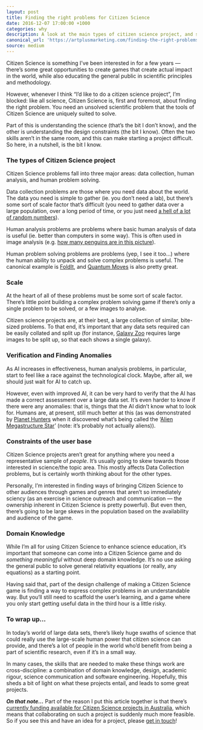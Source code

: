 ```yaml
---
layout: post
title: Finding the right problems for Citizen Science
date: 2016-12-07 17:00:00 +1000
categories: why
description: A look at the main types of citizen science project, and some steps you can take to identify good problems for a citizen science project.
canonical_url: 'https://artplusmarketing.com/finding-the-right-problems-for-citizen-science-24e454669b0'
source: medium
---
```


Citizen Science is something I’ve been interested in for a few years — there’s some great opportunities to create games that create actual impact in the world, while also educating the general public in scientific principles and methodology.

However, whenever I think “I’d like to do a citizen science project”, I’m blocked: like all science, Citizen Science is, first and foremost, about finding the right problem. You need an unsolved scientific problem that the tools of Citizen Science are uniquely suited to solve.

Part of this is understanding the science (that’s the bit I don’t know), and the other is understanding the design constraints (the bit I know). Often the two skills aren’t in the same room, and this can make starting a project difficult. So here, in a nutshell, is the bit I know.

### The types of Citizen Science project

Citizen Science problems fall into three major areas: data collection, human analysis, and human problem solving.

Data collection problems are those where you need data about the world. The data you need is simple to gather (ie. you don’t need a lab), but there’s some sort of scale factor that’s difficult (you need to gather data over a large population, over a long period of time, or you just need [a hell of a lot of random numbers](http://thebigbelltest.org/)).

Human analysis problems are problems where basic human analysis of data is useful (ie. better than computers in some way). This is often used in image analysis (e.g. [how many penguins are in this picture](https://www.penguinwatch.org/)).

Human problem solving problems are problems (yep, I see it too…) where the human ability to unpack and solve complex problems is useful. The canonical example is [FoldIt](https://fold.it/), and [Quantum Moves](https://www.scienceathome.org/games/quantum-moves/game) is also pretty great.

### Scale

At the heart of all of these problems must be some sort of scale factor. There’s little point building a complex problem solving game if there’s only a single problem to be solved, or a few images to analyse.

Citizen science projects are, at their best, a large collection of similar, bite-sized problems. To that end, it’s important that any data sets required can be easily collated and split up (for instance, [Galaxy Zoo](https://www.galaxyzoo.org) requires large images to be split up, so that each shows a single galaxy).

### Verification and Finding Anomalies

As AI increases in effectiveness, human analysis problems, in particular, start to feel like a race against the technological clock. Maybe, after all, we should just wait for AI to catch up.

However, even with improved AI, it can be very hard to verify that the AI has made a correct assessment over a large data set. It’s even harder to know if there were any anomalies: that is, things that the AI didn’t know what to look for. Humans are, at present, still much better at this (as was demonstrated by [Planet Hunters](https://www.planethunters.org/) when it discovered what’s being called the ‘[Alien Megastructure Star](http://www.space.com/34303-alien-megastructure-star-strange-dimming-mystery.html)’ (note: it’s probably not actually aliens)).

### Constraints of the user base

Citizen Science projects aren’t great for anything where you need a representative sample of *people*. It’s usually going to skew towards those interested in science/the topic area. This mostly affects Data Collection problems, but is certainly worth thinking about for the other types.

Personally, I’m interested in finding ways of bringing Citizen Science to other audiences through games and genres that aren’t so immediately sciency (as an exercise in science outreach and communication — the ownership inherent in Citizen Science is pretty powerful). But even then, there’s going to be large skews in the population based on the availability and audience of the game.

### Domain Knowledge

While I’m all for using Citizen Science to enhance science education, it’s important that someone can come into a Citizen Science game and do *something meaningful* without deep domain knowledge. It’s no use asking the general public to solve general relativity equations (or really, any equations) as a starting point.

Having said that, part of the design challenge of making a Citizen Science game is finding a way to express complex problems in an understandable way. But you‘ll still need to scaffold the user’s learning, and a game where you only start getting useful data in the third hour is a little risky.

### To wrap up…

In today’s world of large data sets, there’s likely huge swaths of science that could really use the large-scale human power that citizen science can provide, and there’s a lot of people in the world who’d benefit from being a part of scientific research, even if it’s in a small way.

In many cases, the skills that are needed to make these things work are cross-discipline: a combination of domain knowledge, design, academic rigour, science communication and software engineering. Hopefully, this sheds a bit of light on what these projects entail, and leads to some great projects.

***On that note…***
Part of the reason I put this article together is that there’s [currently funding available for Citizen Science projects in Australia](https://www.business.gov.au/assistance/inspiring-australia-science-engagement/citizen-science-grants), which means that collaborating on such a project is suddenly much more feasible. So if you see this and have an idea for a project, please [get in touch](http://pdyxs.wtf/contact/)!
